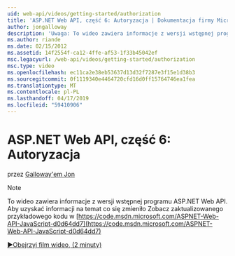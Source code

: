 ```yaml
---
uid: web-api/videos/getting-started/authorization
title: 'ASP.NET Web API, część 6: Autoryzacja | Dokumentacja firmy Microsoft'
author: jongalloway
description: 'Uwaga: To wideo zawiera informacje z wersji wstępnej programu ASP.NET Web API'
ms.author: riande
ms.date: 02/15/2012
ms.assetid: 14f2554f-ca12-4ffe-af53-1f33b45042ef
msc.legacyurl: /web-api/videos/getting-started/authorization
msc.type: video
ms.openlocfilehash: ec11ca2e38eb53637d13d32f7287e3f15e1d38b3
ms.sourcegitcommit: 0f1119340e4464720cfd16d0ff15764746ea1fea
ms.translationtype: MT
ms.contentlocale: pl-PL
ms.lasthandoff: 04/17/2019
ms.locfileid: "59410906"
---
```

# <a name="aspnet-web-api-part-6-authorization"></a>ASP.NET Web API, część 6: Autoryzacja

przez [Galloway'em Jon](https://github.com/jongalloway)

> [!NOTE]
> To wideo zawiera informacje z wersji wstępnej programu ASP.NET Web API. Aby uzyskać informacji na temat co się zmieniło Zobacz zaktualizowanego przykładowego kodu w [https://code.msdn.microsoft.com/ASPNET-Web-API-JavaScript-d0d64dd7](https://code.msdn.microsoft.com/ASPNET-Web-API-JavaScript-d0d64dd7)

[&#9654;Obejrzyj film wideo, (2 minuty)](https://channel9.msdn.com/Blogs/ASP-NET-Site-Videos/authorization)
